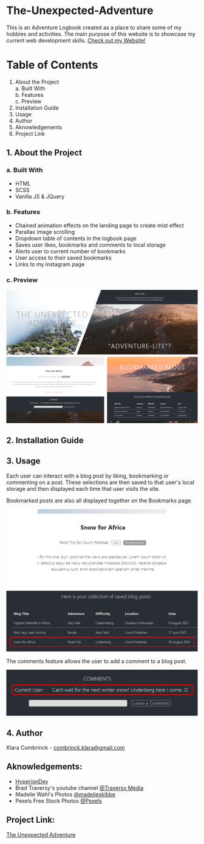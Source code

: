 # The-Unexpected-Adventure
This is an Adventure Logbook created as a place to share some of my hobbies and activities. The main purpose of this website is to showcase my current web development skills. [Check out my Website!](https://klaracombrinck.github.io/The-Unexpected-Adventure/)

# Table of Contents
1. About the Project  
  a. Built With  
  b. Features  
  c. Preview
2. Installation Guide
3. Usage
4. Author
5. Aknowledgements
6. Project Link

## 1. About the Project

### a. Built With
* HTML
* SCSS
* Vanilla JS & JQuery 

### b. Features
* Chained animation effects on the landing page to create mist effect
* Parallax image scrolling
* Dropdown table of contents in the logbook page
* Saves user likes, bookmarks and comments to local storage
* Alerts user to current number of bookmarks
* User access to their saved bookmarks
* Links to my instagram page

### c. Preview
![Preview Images](https://github.com/klaraCombrinck/The-Unexpected-Adventure/blob/main/Preview1.png)

## 2. Installation Guide

## 3. Usage
Each user can interact with a blog post by liking, bookmarking or commenting on a post. These selections are then saved to that user's local storage and then displayed each time that user visits the site.  

Bookmarked posts are also all displayed together on the Bookmarks page.

![Bookmarks](https://github.com/klaraCombrinck/The-Unexpected-Adventure/blob/main/TUABookmarks.png)

The comments feature allows the user to add a comment to a blog post.

![Comments](https://github.com/klaraCombrinck/The-Unexpected-Adventure/blob/main/TUAComments.png)

## 4. Author
Klara Combrinck - combrinck.klara@gmail.com

## Aknowledgements:
* [HyperionDev](https://www.hyperiondev.com/)
* Brad Traversy's youtube channel [@Traversy Media](https://www.youtube.com/channel/UC29ju8bIPH5as8OGnQzwJyA) 
* Madelie Wahl's Photos [@madelieskibbe](https://www.instagram.com/madelieskibbe/?hl=en)
* Pexels Free Stock Photos [@Pexels](https://www.pexels.com/)

## Project Link: 
[The Unexpected Adventure](https://klaracombrinck.github.io/The-Unexpected-Adventure/) 
